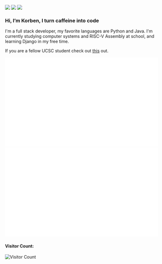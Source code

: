 [![](https://img.shields.io/badge/GitHub-Korbexmachina-red)](https://github.com/Korbexmachina)
[![](https://img.shields.io/mastodon/follow/109372633684097444?domain=https%3A%2F%2Funiverseodon.com&style=social)](https://universeodon.com/@korbexmachina)
[![](https://img.shields.io/website?down_color=red&down_message=offline&label=SlugBites&up_message=online&url=https%3A%2F%2Fslugbites.azurewebsites.net%2Fhome%2F)](https://slugbites.azurewebsites.net/home/)

### Hi, I’m Korben, I turn caffeine into code
I'm a full stack developer, my favorite languages are Python and Java.
I'm currently studying computer systems and RISC-V Assembly at school, and learning Django in my free time.

If you are a fellow UCSC student check out [this](https://slugbites.azurewebsites.net/home/) out.

![](https://raw.githubusercontent.com/korbexmachina/github-stats/master/generated/overview.svg#gh-dark-mode-only)
![](https://raw.githubusercontent.com/korbexmachina/github-stats/master/generated/languages.svg#gh-dark-mode-only)

#### Visitor Count:
![Visitor Count](https://profile-counter.glitch.me/korbexmachina/count.svg)

